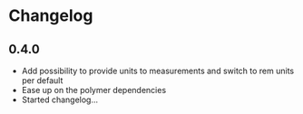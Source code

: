 # Changelog

## 0.4.0

- Add possibility to provide units to measurements and switch to rem
  units per default
- Ease up on the polymer dependencies
- Started changelog...